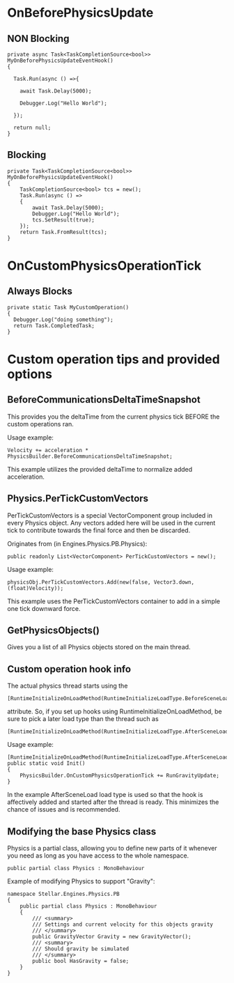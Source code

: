 # OnBeforePhysicsUpdate

## NON Blocking

    private async Task<TaskCompletionSource<bool>> MyOnBeforePhysicsUpdateEventHook()
    {

      Task.Run(async () =>{
  
        await Task.Delay(5000);
    
        Debugger.Log("Hello World");
    
      });
      
      return null;
    }



## Blocking

    private Task<TaskCompletionSource<bool>> MyOnBeforePhysicsUpdateEventHook()
    {
        TaskCompletionSource<bool> tcs = new();
        Task.Run(async () =>
        {
            await Task.Delay(5000);
            Debugger.Log("Hello World");
            tcs.SetResult(true);
        });
        return Task.FromResult(tcs);
    }

# OnCustomPhysicsOperationTick

## Always Blocks

    private static Task MyCustomOperation()
    {
      Debugger.Log("doing something");
      return Task.CompletedTask;
    }



# Custom operation tips and provided options

## BeforeCommunicationsDeltaTimeSnapshot

This provides you the deltaTime from the current physics tick BEFORE the custom operations ran.

Usage example:

    Velocity += acceleration * PhysicsBuilder.BeforeCommunicationsDeltaTimeSnapshot;

This example utilizes the provided deltaTime to normalize added acceleration.

## Physics.PerTickCustomVectors

PerTickCustomVectors is a special VectorComponent group included in every Physics object. Any vectors added here will be used in the current tick to contribute towards the final force and then be discarded.

Originates from (in Engines.Physics.PB.Physics):

    public readonly List<VectorComponent> PerTickCustomVectors = new();

Usage example:

    physicsObj.PerTickCustomVectors.Add(new(false, Vector3.down, (float)Velocity));

This example uses the PerTickCustomVectors container to add in a simple one tick downward force.

## GetPhysicsObjects()

Gives you a list of all Physics objects stored on the main thread.

## Custom operation hook info

The actual physics thread starts using the 

    [RuntimeInitializeOnLoadMethod(RuntimeInitializeLoadType.BeforeSceneLoad)]

attribute. So, if you set up hooks using RuntimeInitializeOnLoadMethod, be sure to pick a later load type than the thread such as

    [RuntimeInitializeOnLoadMethod(RuntimeInitializeLoadType.AfterSceneLoad)]

Usage example:

    [RuntimeInitializeOnLoadMethod(RuntimeInitializeLoadType.AfterSceneLoad)]
    public static void Init()
    {
        PhysicsBuilder.OnCustomPhysicsOperationTick += RunGravityUpdate;
    }

In the example AfterSceneLoad load type is used so that the hook is affectively added and started after the thread is ready. This minimizes the chance of issues and is recommended.

## Modifying the base Physics class

Physics is a partial class, allowing you to define new parts of it whenever you need as long as you have access to the whole namespace.

    public partial class Physics : MonoBehaviour

Example of modifying Physics to support "Gravity":

    namespace Stellar.Engines.Physics.PB
    {
        public partial class Physics : MonoBehaviour
        {
            /// <summary>
            /// Settings and current velocity for this objects gravity
            /// </summary>
            public GravityVector Gravity = new GravityVector();
            /// <summary>
            /// Should gravity be simulated
            /// </summary>
            public bool HasGravity = false;
        }
    }

